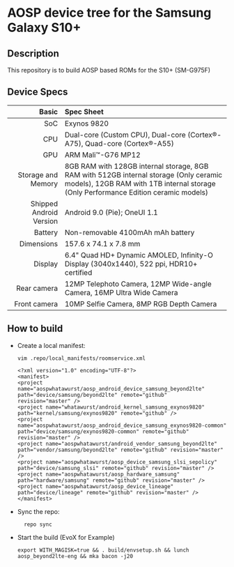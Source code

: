 # AOSP device tree for the Samsung Galaxy S10+

Description
-----------

This repository is to build AOSP based ROMs for the S10+ (SM-G975F)


Device Specs
-----------
 
 Basic   | Spec Sheet
 -------:|:-------------------------
 SoC     | Exynos 9820
 CPU     | Dual-core (Custom CPU), Dual-core (Cortex®-A75), Quad-core (Cortex®-A55)
 GPU     | ARM Mali™-G76 MP12
 Storage and Memory  | 8GB RAM with 128GB internal storage, 8GB RAM with 512GB internal storage (Only ceramic models), 12GB RAM with 1TB internal storage (Only Performance Edition ceramic models)
 Shipped Android Version | Android 9.0 (Pie); OneUI 1.1
 Battery | Non-removable 4100mAh mAh battery
 Dimensions | 157.6 x 74.1 x 7.8 mm
 Display | 6.4" Quad HD+ Dynamic AMOLED, Infinity-O Display (3040x1440), 522 ppi, HDR10+ certified
 Rear camera  | 12MP Telephoto Camera, 12MP Wide-angle Camera, 16MP Ultra Wide Camera
 Front camera  | 10MP Selfie Camera, 8MP RGB Depth Camera


How to build 
----------------------

* Create a local manifest:

      vim .repo/local_manifests/roomservice.xml

      <?xml version="1.0" encoding="UTF-8"?>
      <manifest>
      <project name="aospwhatawurst/aosp_android_device_samsung_beyond2lte" path="device/samsung/beyond2lte" remote="github"    revision="master" />
      <project name="whatawurst/android_kernel_samsung_exynos9820" path="kernel/samsung/exynos9820" remote="github" />
      <project name="aospwhatawurst/aosp_android_device_samsung_exynos9820-common" path="device/samsung/exynos9820-common" remote="github" revision="master" />
      <project name="aospwhatawurst/android_vendor_samsung_beyond2lte" path="vendor/samsung/beyond2lte" remote="github" revision="master" />
      <project name="aospwhatawurst/aosp_device_samsung_slsi_sepolicy" path="device/samsung_slsi" remote="github" revision="master" />
      <project name="aospwhatawurst/aosp_hardware_samsung" path="hardware/samsung" remote="github" revision="master" />
      <project name="aospwhatawurst/aosp_device_lineage" path="device/lineage" remote="github" revision="master" />       
      </manifest>

* Sync the repo:

        repo sync

* Start the build (EvoX for Example)

      export WITH_MAGISK=true && . build/envsetup.sh && lunch aosp_beyond2lte-eng && mka bacon -j20

